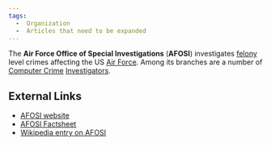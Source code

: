 ```yaml
---
tags:
  -  Organization
  -  Articles that need to be expanded
---
```

The **Air Force Office of Special Investigations** (**AFOSI**)
investigates [felony](felony.md) level crimes affecting the US
[Air Force](air_force.md). Among its branches are a number of
[Computer Crime](computer_crime.md)
[Investigators](investigator.md).

## External Links

- [AFOSI website](http://www.osi.andrews.af.mil/)
- [AFOSI Factsheet](http://www.af.mil/factsheets/factsheet.asp?fsID=145)
- [Wikipedia entry on
  AFOSI](http://en.wikipedia.org/wiki/U.S._Air_Force_Office_of_Special_Investigations)